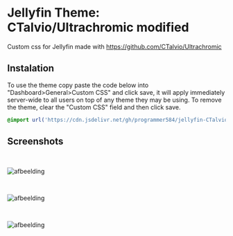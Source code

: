 # Jellyfin Theme: CTalvio/Ultrachromic modified

Custom css for Jellyfin made with https://github.com/CTalvio/Ultrachromic

## Instalation

To use the theme copy paste the code below into "Dashboard>General>Custom CSS" and click save, it will apply immediately server-wide to all users on top of any theme they may be using. To remove the theme, clear the "Custom CSS" field and then click save.

```css
@import url('https://cdn.jsdelivr.net/gh/programmer584/jellyfin-CTalvio-Ultrachromic-modified/jellyfin-CTalvio-Ultrachromic-modified.css');
```



## Screenshots

<br>


![afbeelding](https://github.com/programmer584/jellyfin-CTalvio-Ultrachromic-modified/assets/96943997/4da69603-2c7a-4f21-abf2-867606e50955)  

<br>

![afbeelding](https://github.com/programmer584/jellyfin-CTalvio-Ultrachromic-modified/assets/96943997/d7578e27-afb5-456e-965f-9bad94448b51)  

<br>

![afbeelding](https://github.com/programmer584/jellyfin-CTalvio-Ultrachromic-modified/assets/96943997/e08bf2b6-8317-4466-93db-af89266f0152)

<br>


